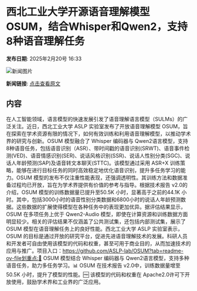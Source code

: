 # 西北工业大学开源语音理解模型OSUM，结合Whisper和Qwen2，支持8种语音理解任务

**发布日期**: 2025年2月20号 16:33

![新闻图片](https://upload.chinaz.com/2025/0220/6387566602696801058990983.png)

**新闻链接**: [点击查看原文](https://www.aibase.com/zh/news/15567)

## 内容

在人工智能领域，语言模型的快速发展引发了语音理解语言模型（SULMs）的广泛关注。近日，西北工业大学 ASLP 实验室发布了开放语音理解模型 OSUM，旨在探索在学术资源有限的情况下，如何有效训练和利用语音理解模型，以推动学术界的研究与创新。OSUM 模型融合了 Whisper 编码器与 Qwen2语言模型，支持8种语音任务，包括语音识别（ASR）、带时间戳的语音识别(SRWT)、语音事件检测(VED)、语音情感识别(SER)、说话风格识别(SSR)、说话人性别分类(SGC)、说话人年龄预测(SAP)及语音转文本聊天(STTC)。该模型通过采用 ASR+X 训练策略，能够在进行目标任务的同时高效稳定地优化语音识别，提升多任务学习的能力。OSUM 模型的发布不仅注重性能表现，还强调透明性。其训练方法和数据准备过程均已开放，旨在为学术界提供有价值的参考与指导。根据技术报告 v2.0的介绍，OSUM 模型的训练数据量已提升至50.5K 小时，显著高于之前的44.1K 小时。其中，包括3000小时的语音性别分类数据和6800小时的说话人年龄预测数据。这些数据的扩展使得模型在各种任务中的表现更加优异。据评估结果显示，OSUM 在多项任务上优于 Qwen2-Audio 模型，即使在计算资源和训练数据方面明显较少。相关的评估结果不仅涵盖了公共测试集，还包括内部测试集，展示了 OSUM 模型在语音理解任务上的良好性能。西北工业大学 ASLP 实验室表示，OSUM 的目标是通过开放的研究平台，促进先进语音理解技术的发展。科研人员和开发者可自由使用该模型的代码和权重，甚至可用于商业目的，从而加速技术的应用与推广。项目入口：https://github.com/ASLP-lab/OSUM?tab=readme-ov-file划重点:🌟 OSUM 模型结合 Whisper 编码器与 Qwen2语言模型，支持多种语音任务，助力多任务学习。📊 OSUM 在技术报告 v2.0中，训练数据量增至50.5K 小时，提升了模型的性能。🆓 该模型的代码和权重在 Apache2.0许可下开放使用，鼓励学术界和工业界的广泛应用。

